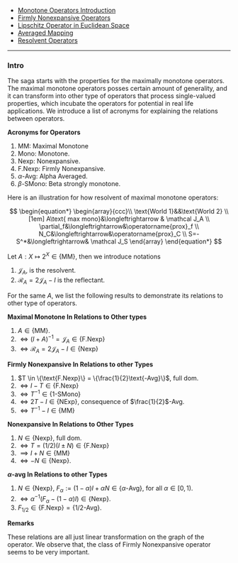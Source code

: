 - [Monotone Operators Introduction](Monotone%20Operators%20Introduction.md)
- [Firmly Nonexpansive Operators](Firmly%20Nonexpansive%20Operators.md)
- [Lipschitz Operator in Euclidean Space](Lipschitz%20Operator%20in%20Euclidean%20Space.md)
- [Averaged Mapping](Averaged%20Mapping.md)
- [Resolvent Operators](Resolvent%20Operators.md)

---
### **Intro**

The saga starts with the properties for the maximally monotone operators. 
The maximal monotone operators posses certain amount of generality, and it can transform into other type of operators that process single-valued properties, which incubate the operators for potential in real life applications. 
We introduce a list of acronyms for explaining the relations between operators. 

**Acronyms for Operators**
1. MM: Maximal Monotone 
2. Mono: Monotone. 
3. Nexp: Nonexpansive. 
4. F.Nexp: Firmly Nonexpansive. 
5. $\alpha$-Avg: Alpha Averaged. 
6. $\beta$-SMono: Beta strongly monotone. 

Here is an illustration for how resolvent of maximal monotone operators: 

$$
\begin{equation*}
    \begin{array}{ccc}\\
        \text{World 1}&&\text{World 2}
        \\[1em]
        A\text{ max mono}&\longleftrightarrow & \mathcal J_A  
        \\
        \partial_f&\longleftrightarrow&\operatorname{prox}_f
        \\
        N_C&\longleftrightarrow&\operatorname{prox}_C
        \\
        S=-S^*&\longleftrightarrow& \mathcal J_S
    \end{array}
\end{equation*}
$$

Let $A: X \mapsto 2^X \in \{\text{MM}\}$, then we introduce notations 
1. $\mathcal J_A$, is the resolvent. 
2. $\mathcal R_A = 2 \mathcal J_A - I$ is the reflectant. 

For the same $A$, we list the following results to demonstrate its relations to other type of operators. 

**Maximal Monotone In Relations to Other types**

1. $A \in \{\text{MM}\}$. 
2. $\iff (I + A)^{-1} = \mathcal J_A \in \{\text{F.Nexp}\}$
3. $\iff \mathcal R_A = 2 \mathcal J_A - I\in \{\text{Nexp}\}$

**Firmly Nonexpansive In Relations to other Types**

1. $T \in \{\text{F.Nexp}\} = \{\frac{1}{2}\text{-Avg}\}$, full dom. 
2. $\iff I - T \in \{\text{F.Nexp}\}$
3. $\iff T^{-1} \in \{1\text{-SMono}\}$
4. $\iff 2T - I\in \text{\{NExp\}}$, consequence of $\frac{1}{2}$-Avg. 
5. $\iff T^{-1} - I \in \{\text{MM}\}$

**Nonexpansive In Relations to Other Types**
1. $N \in \{\text{Nexp}\}$, full dom. 
2. $\iff T = (1/2)(I \pm N) \in \{\text{F.Nexp}\}$
3. $\implies I + N \in \{\text{MM}\}$
4. $\iff -N \in \{\text{Nexp}\}$. 

**$\alpha$-avg In Relations to other Types**

1. $N \in \{\text{Nexp}\}$, $F_\alpha := (1 - \alpha)I + \alpha N \in \{\alpha\text{-Avg}\}$, for all $\alpha \in [0, 1)$. 
2. $\iff \alpha^{-1}(F_\alpha - (1 - \alpha)I) \in \{\text{Nexp}\}$. 
3. $F_{1/2} \in \{\text{F.Nexp}\} = \{1/2 \text{-Avg}\}$. 


**Remarks**

These relations are all just linear transformation on the graph of the operator. 
We observe that, the class of Firmly Nonexpansive operator seems to be very important. 